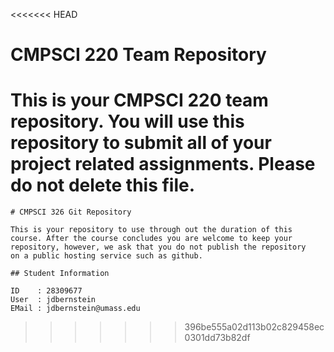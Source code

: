 <<<<<<< HEAD
# CMPSCI 220 Team Repository

This is your CMPSCI 220 team repository. You will use this repository
to submit all of your project related assignments. Please do not
delete this file.
=======
    # CMPSCI 326 Git Repository
    
    This is your repository to use through out the duration of this
    course. After the course concludes you are welcome to keep your
    repository, however, we ask that you do not publish the repository
    on a public hosting service such as github.

    ## Student Information
    
    ID    : 28309677
    User  : jdbernstein
    EMail : jdbernstein@umass.edu    
>>>>>>> 396be555a02d113b02c829458ec0301dd73b82df

